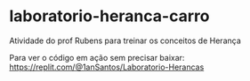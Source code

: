 # laboratorio-heranca-carro

Atividade do prof Rubens para treinar os conceitos de Herança

Para ver o código em ação sem precisar baixar: https://replit.com/@1anSantos/Laboratorio-Herancas
